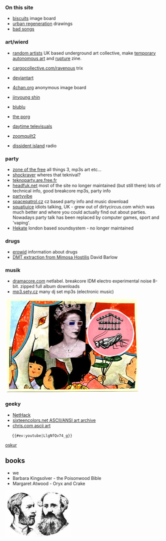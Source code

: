 ### On this site

- [biscuits](biscuits.md) image board
- [urban regeneration](urban_regeneration.md) drawings
- [bad songs](bad_songs.md)

### art/wierd

- [random artists](http://www.randomartists.org/) UK based underground art collective, make [temporary autonomous art](http://www.taaexhibitions.org/) and [rupture](http://www.randomartists.org/rupture.shtml) zine.
- [cargocollective.com/ravenous](http://cargocollective.com/ravenous) trix
- [deviantart](http://www.deviantart.com)
- [4chan.org](http://www.4chan.org) anonymous image board

-   [jinyoung shin](http://www.daedally.net)
-   [blublu](http://www.blublu.org)
-   [the porg](http://theporg.blogspot.com)
-   [daytime televisuals](http://www.daytimetelevisuals.co.uk)
-   [zoomquilt2](http://zoomquilt2.madmindworx.com/)
-   [dissident island](http://www.dissidentisland.org/) radio

### party

-   [zone of the free](http://zoneofthefree.blogspot.com) all things 3,
    mp3s art etc...
-   [shockraver](http://shockraver.free.fr) wheres that teknival?
-   [teknoparty.are.free.fr](http://teknoparty.are.free.fr/)
-   [headfuk.net](http://www.headfuk.net/) most of the site no longer
    maintained (but still there) lots of technical info, good breakcore
    mp3s, party info
-   [partyvibe](http://www.partyvibe.com)
-   [spacepatrol.cz](http://www.spacepatrol.cz) cz based party info and
    music download
-   [squatjuice](http://www.squatjuice.com) idiots talking, UK - grew out of dirtycircus.com which was much better and where you could actually find out about parties.  Nowadays party talk has been replaced by computer games, sport and 'vaping'.  
-   [Hekate](http://www.hekate.co.uk/index.html) london based soundsystem - no longer maintained

### drugs

-   [erowid](http://www.erowid.org/) information about drugs
-   [DMT extraction from Mimosa Hostilis](http://catbull.com/alamut/Bibliothek/DMT_from_m.hos.pdf) David Barlow

### musik

-   [dramacore.com](http://www.dramacore.com/) netlabel. breakcore IDM
    electro experimental noise 8-bit. zipped full album downloads
-   [mp3.sety.cz](http://mp3.sety.cz) many dj set mp3s
    (electronic music)

![dannicard_sm.jpg](img/Dannicard_sm.jpg)

### geeky

-   [NetHack](http://www.nethack.org/)
-   [sixteencolors.net ASCII/ANSI art archive](http://sixteencolors.net)
-   [chris.com ascii art](http://www.chris.com/ascii/)

`   {{#ev:youtube|LlgNfQv74_g}}`

[oskur](http://www.myspace.com/oskur%7Cvj)

## books 

* we 
* Barbara Kingsolver - the Poisonwood Bible
* Margaret Atwood - Oryx and Crake

![hertz](img/Hertz.jpeg)
